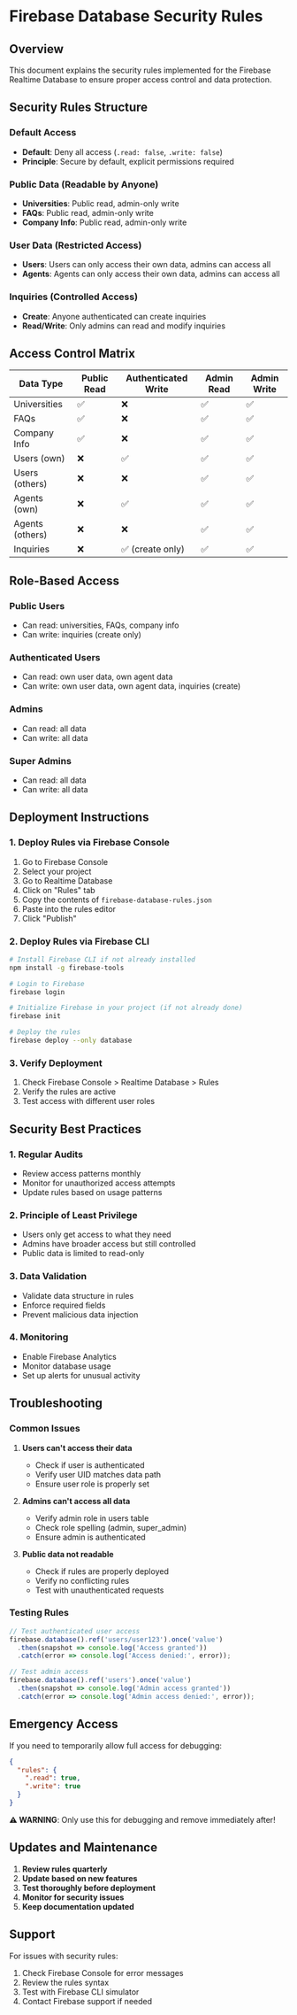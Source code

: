# Firebase Database Security Rules

## Overview
This document explains the security rules implemented for the Firebase Realtime Database to ensure proper access control and data protection.

## Security Rules Structure

### Default Access
- **Default**: Deny all access (`.read: false`, `.write: false`)
- **Principle**: Secure by default, explicit permissions required

### Public Data (Readable by Anyone)
- **Universities**: Public read, admin-only write
- **FAQs**: Public read, admin-only write  
- **Company Info**: Public read, admin-only write

### User Data (Restricted Access)
- **Users**: Users can only access their own data, admins can access all
- **Agents**: Agents can only access their own data, admins can access all

### Inquiries (Controlled Access)
- **Create**: Anyone authenticated can create inquiries
- **Read/Write**: Only admins can read and modify inquiries

## Access Control Matrix

| Data Type | Public Read | Authenticated Write | Admin Read | Admin Write |
|-----------|-------------|-------------------|------------|-------------|
| Universities | ✅ | ❌ | ✅ | ✅ |
| FAQs | ✅ | ❌ | ✅ | ✅ |
| Company Info | ✅ | ❌ | ✅ | ✅ |
| Users (own) | ❌ | ✅ | ✅ | ✅ |
| Users (others) | ❌ | ❌ | ✅ | ✅ |
| Agents (own) | ❌ | ✅ | ✅ | ✅ |
| Agents (others) | ❌ | ❌ | ✅ | ✅ |
| Inquiries | ❌ | ✅ (create only) | ✅ | ✅ |

## Role-Based Access

### Public Users
- Can read: universities, FAQs, company info
- Can write: inquiries (create only)

### Authenticated Users
- Can read: own user data, own agent data
- Can write: own user data, own agent data, inquiries (create)

### Admins
- Can read: all data
- Can write: all data

### Super Admins
- Can read: all data
- Can write: all data

## Deployment Instructions

### 1. Deploy Rules via Firebase Console
1. Go to Firebase Console
2. Select your project
3. Go to Realtime Database
4. Click on "Rules" tab
5. Copy the contents of `firebase-database-rules.json`
6. Paste into the rules editor
7. Click "Publish"

### 2. Deploy Rules via Firebase CLI
```bash
# Install Firebase CLI if not already installed
npm install -g firebase-tools

# Login to Firebase
firebase login

# Initialize Firebase in your project (if not already done)
firebase init

# Deploy the rules
firebase deploy --only database
```

### 3. Verify Deployment
1. Check Firebase Console > Realtime Database > Rules
2. Verify the rules are active
3. Test access with different user roles

## Security Best Practices

### 1. Regular Audits
- Review access patterns monthly
- Monitor for unauthorized access attempts
- Update rules based on usage patterns

### 2. Principle of Least Privilege
- Users only get access to what they need
- Admins have broader access but still controlled
- Public data is limited to read-only

### 3. Data Validation
- Validate data structure in rules
- Enforce required fields
- Prevent malicious data injection

### 4. Monitoring
- Enable Firebase Analytics
- Monitor database usage
- Set up alerts for unusual activity

## Troubleshooting

### Common Issues

1. **Users can't access their data**
   - Check if user is authenticated
   - Verify user UID matches data path
   - Ensure user role is properly set

2. **Admins can't access all data**
   - Verify admin role in users table
   - Check role spelling (admin, super_admin)
   - Ensure admin is authenticated

3. **Public data not readable**
   - Check if rules are properly deployed
   - Verify no conflicting rules
   - Test with unauthenticated requests

### Testing Rules

```javascript
// Test authenticated user access
firebase.database().ref('users/user123').once('value')
  .then(snapshot => console.log('Access granted'))
  .catch(error => console.log('Access denied:', error));

// Test admin access
firebase.database().ref('users').once('value')
  .then(snapshot => console.log('Admin access granted'))
  .catch(error => console.log('Admin access denied:', error));
```

## Emergency Access

If you need to temporarily allow full access for debugging:

```json
{
  "rules": {
    ".read": true,
    ".write": true
  }
}
```

**⚠️ WARNING**: Only use this for debugging and remove immediately after!

## Updates and Maintenance

1. **Review rules quarterly**
2. **Update based on new features**
3. **Test thoroughly before deployment**
4. **Monitor for security issues**
5. **Keep documentation updated**

## Support

For issues with security rules:
1. Check Firebase Console for error messages
2. Review the rules syntax
3. Test with Firebase CLI simulator
4. Contact Firebase support if needed 